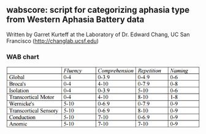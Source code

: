 ## wabscore: script for categorizing aphasia type from Western Aphasia Battery data ##

Written by Garret Kurteff at the Laboratory of Dr. Edward Chang, UC San Francisco (http://changlab.ucsf.edu)

### WAB chart ###
![WAB chart](https://github.com/grtkrtf/wabscore/blob/master/wabchart.PNG?raw=true)